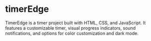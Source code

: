 # timerEdge
 TimerEdge is a timer project built with HTML, CSS, and JavaScript. It features a customizable timer, visual progress indicators, sound notifications, and options for color customization and dark mode.
